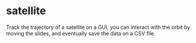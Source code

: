 # satellite
Track the trajectory of a satellite on a GUI, you can interact with the orbit by moving the slides, and eventually save the data on a CSV file.
